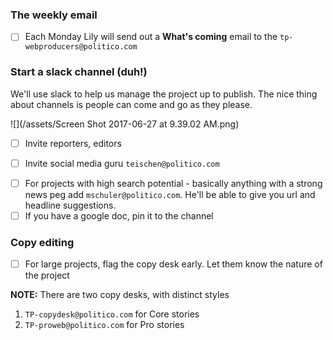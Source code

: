 

### The weekly email
- [ ] Each Monday Lily will send out a **What's coming** email to the `tp-webproducers@politico.com` 

### Start a slack channel \(duh!\)

We'll use slack to help us manage the project up to publish. The nice thing about channels is people can come and go as they please.

![](/assets/Screen Shot 2017-06-27 at 9.39.02 AM.png)

* [ ] Invite reporters, editors
- [ ] Invite social media guru `teischen@politico.com`
* [ ] For projects with high search potential - basically anything with a strong news peg add `mschuler@politico.com`. He'll be able to give you url and headline suggestions. 
* [ ] If you have a google doc, pin it to the channel

### Copy editing

* [ ] For large projects, flag the copy desk early. Let them know the nature of the project

**NOTE:** There are two copy desks, with distinct styles
1. `TP-copydesk@politico.com` for Core stories
2. `TP-proweb@politico.com` for Pro stories




